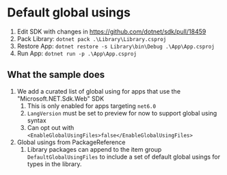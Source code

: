 # Default global usings

1. Edit SDK with changes in https://github.com/dotnet/sdk/pull/18459
2. Pack Library: `dotnet pack .\Library\Library.csproj`
2. Restore App: `dotnet restore -s Library\bin\Debug .\App\App.csproj`
3. Run App: `dotnet run -p .\App\App.csproj`

## What the sample does

1. We add a curated list of global using for apps that use the "Microsoft.NET.Sdk.Web" SDK
   1. This is only enabled for apps targeting `net6.0`
   2. `LangVersion` must be set to preview for now to support global using syntax
   3. Can opt out with `<EnableGlobalUsingFiles>false</EnableGlobalUsingFiles>`
2. Global usings from PackageReference
   1. Library packages can append to the item group `DefaultGlobalUsingFiles` to include a set of default global usings for types in the library.